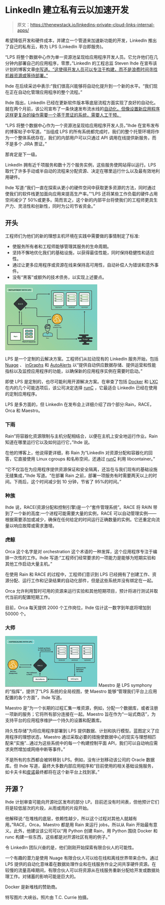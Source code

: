 # LinkedIn 建立私有云以加速开发

> 原文：<https://thenewstack.io/linkedins-private-cloud-links-internal-apps/>

希望降低开发和硬件成本，并建立一个管道来加速新功能的开发，LinkedIn 推出了自己的私有云，称为 LPS (LinkedIn 平台即服务)。

“LPS 将整个数据中心作为单一资源池呈现给应用程序开发人员。它允许他们在几分钟内部署自己的应用程序，零票，”LinkedIn 的工程总监 Steven Ihde 在宣布该计划的博客文章[中写道。“这使得开发人员可以专注于构建，而不是浪费时间寻找机器资源或等待部署。”](https://engineering.linkedin.com/blog/2016/04/faster-and-easier-service-deployment-with-lps--our-new-private-c)

Ihde 在后续采访中表示:“我们很高兴能够将自动化提升到一个新的水平。“我们现在正在自动化管理应用程序的整个流程。”

Ihde 指出，LinkedIn 已经在更新软件版本等底层流程方面实现了良好的自动化。就在两个月前，该公司宣布了一条快速发布流水线的[自动化。但像设置新应用程序这样更复杂的操作需要一个基于票证的系统，需要人工干预。](https://thenewstack.io/need-speed-linkedins-rapid-release-pipeline-mobile-app-development/)

“LPS 将整个数据中心作为一个资源池呈现给应用程序开发人员，”Ihde 在宣布发布的博客帖子中写道。“当组成 LPS 的所有系统都完成时，我们的整个托管环境将作为一个整体系统存在，我们的内部用户可以只通过 API 调用在线提供新服务，而不是多个 JIRA 票证。”

那肯定是下一级。

LinkedIn 拥有近千项服务和数十万个服务实例，这些服务使网站得以运行。LPS 取代了许多手动或半自动的流程来分配资源、决定在哪里运行什么以及最有效地利用硬件。

Ihde 写道:“我们一直在探索从更小的硬件空间中获取更多资源的方法，同时通过使我们的软件栈更加面向应用来提高生产率。”“LPS 还将某些工作负载的硬件占用空间减少了 50%或更多。简而言之，这个新的内部平台将使我们的工程师更具生产力、灵活性和创新性，同时为公司节省资金。”

## **开头**

工程师们为他们的新的理想主机环境在实践中需要做的事情制定了标准:

*   使服务所有者和工程师能够管理其服务的生命周期。
*   坚持不懈地优化我们的基础设施，以获得最佳性能，同时保持稳健性和适应性。
*   通过让更多应用程序或资源在线来保持高可用性，自动补偿人为错误和意外事件。
*   没有“黑客”或额外的技术债务，以实现上述要点。

![LPS2](img/0ecb937805db85eebc364840725abbaf.png)

LPS 是一个定制的云解决方案。工程师们从拉动现有的 LinkedIn 服务开始，包括 [Nuage](https://www.linkedin.com/pulse/invisible-infrastructure-alex-vauthey) 、 [inGraphs](https://engineering.linkedin.com/blog/search?q=ingraphs) 和 [AutoAlerts](https://engineering.linkedin.com/blog/search?q=autoalerts) 以“提供自动供应数据存储、提供运营和性能指标以及监控应用程序的功能，以确保新的应用程序实例在需要时启动。”

即使 LPS 是定制的，也尽可能利用开源解决方案。在审查了包括 [Docker](https://www.docker.com/) 和 [LXC](https://linuxcontainers.org/) 在内的几个可能选项后，该公司决定选择 [runC](https://runc.io) ，它最适合 LinkedIn 已经在使用的定制应用程序。

LPS 是多方面的，但 LinkedIn 在发布会上详细介绍了四个部分:Rain，RACE，Orca 和 Maestro。

### **下雨**

Rain”将容器化资源限制与主机分配相结合，以便在主机上安全地运行作业。Rain 知道在哪里运行它以及如何运行它，”Ihde 说。

在他的博客上，他说得更详细，称 Rain 为“LinkedIn 对资源分配和容器化的回答，它直接使用 Linux cgroups 和名称空间，还通过 [runC](https://runc.io/) 利用 libcontainer。”

“它不仅旨在为应用程序提供资源保证和安全隔离，还旨在与我们现有的基础设施无缝集成，”Ihde 写道。“在部署 Rain 之前，部署一项服务有时需要两天以上的时间。下雨后，这个时间减少到 10 分钟，节省了 95%的时间。”

### **种族**

Ihde 说，RACE(资源分配和控制引擎)是一个“套件管理系统”。RACE 将 RAIN 带到了一个新的高度:一个进程可能需要大量的实例，RACE 可以自动管理实例——根据需要添加或减少，确保在任何给定的时间运行正确数量的实例。它还重定向流量以响应故障或需求激增。

### **虎鲸**

Orca 这个名字是对 orchestration 这个术语的一种发挥，这个应用程序专注于编排一次性的工作。Ihde 写道:“工程师们经常要求的一项能力是能够为短期实验和其他工作启动大量主机。”

在使用 Rain 和 RACE 的过程中，工程师们意识到 LPS 已经拥有了创建工作、资源分配、运行工作和记录结果的自动化部件，但是这些系统并没有绑定在一起。

Orca 允许利用暂时可用的资源来运行实验和其他短期项目，预计将进行测试并取代当前的配置短期工作。

目前，Orca 每天提供 2000 个工作岗位，Ihde 估计这一数字到年底将增加到 50000 个。

### 大师

![LPS2a](img/68d4f78f496a3a49177933d25d649536.png) Maestro 是 LPS symphony 的“指挥”，提供了“LPS 系统的全局视图，使
Maestro 能够“管理我们平台上应用配置的各个方面”，Ihde 写道。

Maestro 是“为一个长期的过程汇集一堆资源，例如，分配一个数据库，或者注册一项新的服务；它将所有部分连接在一起。Maestro 旨在作为“一站式商店”，为支持平台的应用程序维护一个持久的设置和配置库。

持久性存储”为将应用程序部署到 LPS 提供数据、计划和执行模型。蓝图定义了应用程序的理想状态，Maestro 通过采取必要的措施使数据中心的现实与理想相匹配来“实施”…通过为这些系统中的每一个构建控制平面 API，我们可以自动响应需求突然增加或网络中断等事件。”

不是所有的东西都会被转移到 LPS。例如，没有计划移动该公司的 Oracle 数据库。但 Ihde 写道，最终大多数内部应用程序和“目前使用的相关基础设施服务，如卡夫卡和[皮诺](https://github.com/linkedin/pinot)最终都将在这个新平台上找到家。”

## **开源？**

Ihde 计划审查可能向开源社区发布的部分 LP。目前还没有时间表，但他预计它们将是较低层次的片段，从雨或雨的片段开始。

他解释说:“在堆栈的底层，依赖性越少，所以这个过程对其他人就越有用。”RACE，Orca，Maestro 都是用 Rain 来运行 jobs，所以从 Rain 开始最有意义。此外，他建议该公司可以“用 Python 创建 Rain，用 Python 围绕 Docker 和 runc 构建一些东西，这些都是对开源社区有用的例子。”

令 LinkedIn 团队兴奋的是，他们刚刚开始探索有限合伙人的可能性。

一个有趣的潜力是使用 Nuage 有限合伙人可以给在线和离线世界带来合作。通过 LPS 提供的自动化意味着在数据处理作业和在线服务作业之间共享硬件资源。在较慢的流量高峰期间，有限合伙人可以将资源从在线服务重新分配给开发或数据处理工作。对储蓄的影响可能是巨大的。

Docker 是新堆栈的赞助商。

特写图片:大峡谷。照片由 T.C. Currie 拍摄。

<svg xmlns:xlink="http://www.w3.org/1999/xlink" viewBox="0 0 68 31" version="1.1"><title>Group</title> <desc>Created with Sketch.</desc></svg>